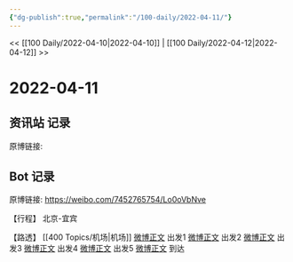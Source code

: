 ```yaml
---
{"dg-publish":true,"permalink":"/100-daily/2022-04-11/"}
---
```


<< [[100 Daily/2022-04-10\|2022-04-10]] | [[100 Daily/2022-04-12\|2022-04-12]] >>
# 2022-04-11

## 资讯站 记录

原博链接:

## Bot 记录

原博链接: https://weibo.com/7452765754/Lo0oVbNve

【行程】
北京-宜宾

【路透】
[[400 Topics/机场\|机场]]
[微博正文](https://weibo.com/detail/4757112678517432) 出发1
[微博正文](https://weibo.com/detail/4757103187069316) 出发2
[微博正文](https://weibo.com/detail/4757090592099445) 出发3
[微博正文](https://weibo.com/detail/4757094496469959) 出发4
[微博正文](https://weibo.com/detail/4757113534156120) 出发5
[微博正文](https://weibo.com/detail/4757164676353021) 到达
